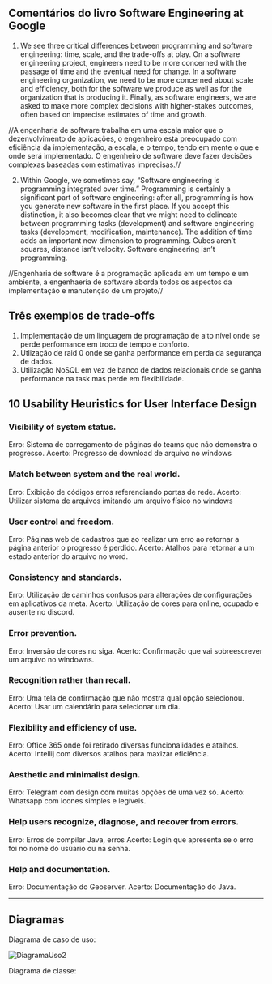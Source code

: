 ## Comentários do livro Software Engineering at Google

1. We see three critical differences between programming and software engineering: time, scale, and the trade-offs at play. On a software engineering project, engineers need to be more concerned with the passage of time and the eventual need for change. In a software engineering organization, we need to be more concerned about scale and efficiency, both for the software we produce as well as for the organization that is producing it. Finally, as software engineers, we are asked to make more complex decisions with higher-stakes outcomes, often based on imprecise estimates of time and growth.

//A engenharia de software trabalha em uma escala maior que o dezenvolvimento de aplicações, o engenheiro esta preocupado com eficiência da implementação, a escala, e o tempo, tendo em mente o que e onde será implementado. O engenheiro de software deve fazer decisões complexas baseadas com estimativas imprecisas.//

2. Within Google, we sometimes say, “Software engineering is programming integrated over time.” Programming is certainly a significant part of software engineering: after all, programming is how you generate new software in the first place. If you accept this distinction, it also becomes clear that we might need to delineate between programming tasks (development) and software engineering tasks (development, modification, maintenance). The addition of time adds an important new dimension to programming. Cubes aren’t squares, distance isn’t velocity. Software engineering isn’t programming.

//Engenharia de software é a programação aplicada em um tempo e um ambiente, a engenhaeria de software aborda todos os aspectos da implementação e manutenção de um projeto//

## Três exemplos de trade-offs

1. Implementação de um linguagem de programação de alto nível onde se perde performance em troco de tempo e conforto.
2. Utlização de raid 0 onde se ganha performance em perda da segurança de dados.
3. Utilização NoSQL em vez de banco de dados relacionais onde se ganha performance na task mas perde em flexibilidade.

## 10 Usability Heuristics for User Interface Design

### Visibility of system status.
Erro: Sistema de carregamento de páginas do teams que não demonstra o progresso.
Acerto: Progresso de download de arquivo no windows

### Match between system and the real world.
Erro: Exibição de códigos erros referenciando portas de rede.
Acerto: Utilizar sistema de arquivos imitando um arquivo físico no windows

### User control and freedom.
Erro: Páginas web de cadastros que ao realizar um erro ao retornar a página anterior o progresso é perdido.
Acerto: Atalhos para retornar a um estado anterior do arquivo no word.

### Consistency and standards.
Erro: Utilização de caminhos confusos para alterações de configurações em aplicativos da meta.
Acerto: Utilização de cores para online, ocupado e ausente no discord.

### Error prevention.
Erro: Inversão de cores no siga.
Acerto: Confirmação que vai sobreescrever um arquivo no windowns.

### Recognition rather than recall.
Erro: Uma tela de confirmação que não mostra qual opção selecionou.
Acerto: Usar um calendário para selecionar um dia.

### Flexibility and efficiency of use.
Erro: Office 365 onde foi retirado diversas funcionalidades e atalhos.
Acerto: Intellij com diversos atalhos para maxizar eficiência.

### Aesthetic and minimalist design.
Erro: Telegram com design com muitas opções de uma vez só.
Acerto: Whatsapp com icones simples e legíveis.

### Help users recognize, diagnose, and recover from errors.
Erro: Erros de compilar Java, erros 
Acerto: Login que apresenta se o erro foi no nome do usúario ou na senha.

### Help and documentation.
Erro: Documentação do Geoserver.
Acerto: Documentação do Java.

________________________________________________________________________________________________________________________________________

## Diagramas


Diagrama de caso de uso:

![DiagramaUso2](https://github.com/SuieverSide/bertoti/assets/31674205/dd92b5de-266a-4b70-aa0e-e2bbd6ec0c78)




Diagrama de classe:



